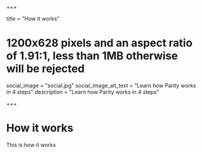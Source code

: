 +++

title = "How it works"
# 1200x628 pixels and an aspect ratio of 1.91:1, less than 1MB otherwise will be rejected
social_image = "social.jpg"
social_image_alt_text = "Learn how Parity works in 4 steps"
description = "Learn how Parity works in 4 steps"

+++

# How it works

This is how it works
